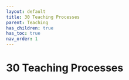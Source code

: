 ```yaml
---
layout: default
title: 30 Teaching Processes
parent: Teaching
has_children: true
has_toc: true
nav_order: 1
---
```


# 30 Teaching Processes
